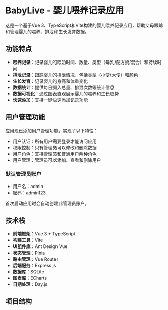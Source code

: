 # BabyLive - 婴儿喂养记录应用

这是一个基于Vue 3、TypeScript和Vite构建的婴儿喂养记录应用，帮助父母跟踪和管理婴儿的喂养、排泄和生长发育数据。

## 功能特点

- **喂养记录**：记录婴儿的喂奶时间、数量、类型（母乳/配方奶/混合）和持续时间
- **排泄记录**：跟踪婴儿的排泄情况，包括类型（小便/大便）和颜色
- **生长发育**：记录婴儿的身高和体重变化
- **数据统计**：提供每日摄入总量、排泄次数等统计信息
- **数据可视化**：通过图表直观展示婴儿的喂养和生长趋势
- **快速添加**：支持一键快速添加记录功能

## 用户管理功能

应用现已添加用户管理功能，实现了以下特性：

- 用户认证：所有用户需要登录才能访问应用
- 权限控制：只有管理员可以修改和删除数据
- 用户角色：支持管理员和普通用户两种角色
- 用户管理：管理员可以添加、查看和删除用户

### 默认管理员账户

- 用户名：admin
- 密码：admin123

首次启动应用时会自动创建此管理员账户。
## 技术栈

- **前端框架**：Vue 3 + TypeScript
- **构建工具**：Vite
- **UI组件库**：Ant Design Vue
- **状态管理**：Pinia
- **路由管理**：Vue Router
- **后端服务**：Express.js
- **数据库**：SQLite
- **图表库**：ECharts
- **日期处理**：Day.js

## 项目结构
